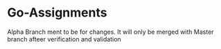 # Go-Assignments

Alpha Branch ment to be for changes. 
It will only be merged with Master branch afteer verification and validation
